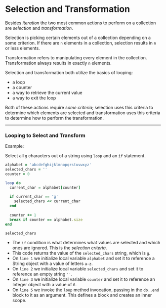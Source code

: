 # Selection and Transformation

Besides *iteration* the two most common actions to perform on a collection are *selection* and *transformation*. 

Selection is picking certain elements out of a collection depending on a some criterion. If there are `n` elements in a collection, selection results in `n` or less elements.

Transformation refers to manipulating every element in the collection. Transformation always results in exactly `n` elements.

Selection and transformation both utilize the basics of looping:

- a loop
- a counter
- a way to retrieve the current value
- a way to exit the loop

Both of these actions require *some criteria*; selection uses this criteria to determine which elements are selected and transformation uses this criteria to determine how to perform the transformation.

***

### Looping to Select and Transform

Example: 

Select all `g` characters out of a string using `loop` and an `if` statement.

```ruby
alphabet = 'abcdefghijklmnopqrstuvwxyz'
selected_chars = ''
counter = 0

loop do 
  current_char = alphabet[counter]
  
  if current_char == 'g'
    selected_chars << current_char
  end
    
  counter += 1
  break if counter == alphabet.size
end

selected_chars
```

- The `if` condition is what determines what values are selected and which ones are ignored. This is the *selection criteria*.
- This code returns the value of the `selected_chars` string, which is `g`.
- On `line 1` we initialize local variable `alphabet` and set it to reference a String object with a value of letters `a-z`.
- On `line 2` we initialize local variable `selected_chars` and set it to reference an empty string `''`.
- On `line 3` we initialize local variable `counter` and set it to reference an Integer object with a value of `0`.
- On `line 5` we invoke the `loop` method invocation, passing in the `do..end` block to it as an argument. This defines a block and creates an inner scope. 